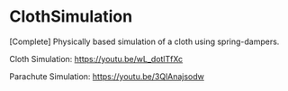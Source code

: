 # ClothSimulation
[Complete] Physically based simulation of a cloth using spring-dampers.

Cloth Simulation:
https://youtu.be/wL_dotlTfXc

Parachute Simulation:
https://youtu.be/3QlAnajsodw
